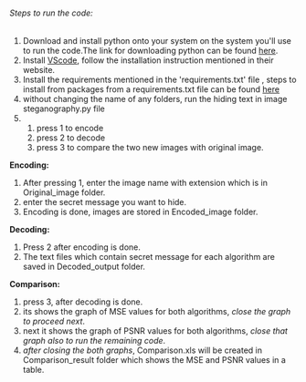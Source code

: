###### Steps to run the code: 
1) Download and install python onto your system on the system you'll use to run the code.The link for downloading python can be found [here](https://www.python.org/downloads/).
2) Install [VScode](https://code.visualstudio.com/download), follow the installation instruction mentioned in their website.
3) Install the requirements mentioned in the 'requirements.txt' file , steps to install from packages from a requirements.txt file can be found [here](https://github.com/saitejapabbathi/IMAGE_STEGANOGRAPHY/blob/main/requirements.txt)
4) without changing the name of any folders, run the hiding text in image steganography.py file
5)
   1. press 1 to encode  
   2. press 2 to decode
   3. press 3 to compare the two new images with original image.
 
   
**Encoding:**

   1. After pressing 1, enter the image name with extension which is in Original_image folder.
   2. enter the secret message you want to hide.
   3. Encoding is done, images are stored in Encoded_image folder.
   
**Decoding:**
   1.  Press 2 after encoding is done.
   2. The text files which contain secret message for each algorithm are saved in Decoded_output folder. 
  
**Comparison:**
   1. press 3, after decoding is done.
   2. its shows the graph of MSE values for both algorithms, *close the graph to proceed next*.
   3. next it shows the graph of PSNR values for both algorithms, *close that graph also to run the remaining code*.
   4. *after closing the both graphs*, Comparison.xls will be created in Comparison_result folder which shows the MSE and PSNR values in a table.
